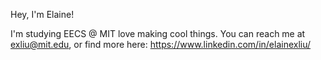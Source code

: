 Hey, I'm Elaine!

I'm studying EECS @ MIT love making cool things. You can reach me at exliu@mit.edu, or find more here:
https://www.linkedin.com/in/elainexliu/

